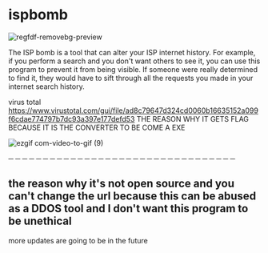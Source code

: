 # ispbomb

![regfdf-removebg-preview](https://github.com/zpbt/ispbomb/assets/141137285/2d9f15f2-9716-4ddb-9d79-23d759b63143)

The ISP bomb is a tool that can alter your ISP internet history. For example, if you perform a search and you don't want others to see it, you can use this program to prevent it from being visible. If someone were really determined to find it, they would have to sift through all the requests you made in your internet search history.

virus total
https://www.virustotal.com/gui/file/ad8c79647d324cd0060b16635152a099f6cdae774797b7dc93a397e177defd53
THE REASON WHY IT GETS FLAG BECAUSE IT IS THE CONVERTER TO BE COME A EXE

![ezgif com-video-to-gif (9)](https://github.com/zpbt/ispbomb/assets/141137285/1c243e87-f265-4ca4-b99f-d0c7c3aadfee)

─ ─ ─ ─ ─ ─ ─ ─ ─ ─ ─ ─ ─ ─ ─ ─ ─ ─ ─ ─ ─ ─ ─ ─ ─ ─ ─ ─ ─ ─ ─ ─ ─

the reason why it's not open source and you can't change the url because
this can be abused as a DDOS tool
and I don't want this program to be unethical
---------------------------------------------------------------------------------------------------------------
more updates are going to be in the future
